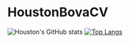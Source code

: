 # HoustonBovaCV
![Houston's GitHub stats](https://github-readme-stats.vercel.app/api?username=Zethtren&theme=dark&show_icons=true)
[![Top Langs](https://github-readme-stats.vercel.app/api/top-langs/?username=Zethtren)](https://github.com/anuraghazra/github-readme-stats)
